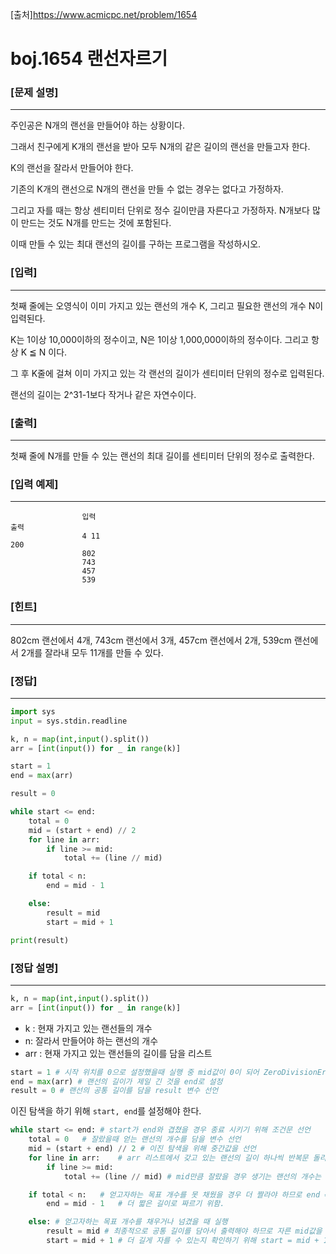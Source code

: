 [출처]https://www.acmicpc.net/problem/1654

# boj.1654 랜선자르기

### [문제 설명]

<hr>

주인공은 N개의 랜선을 만들어야 하는 상황이다.

그래서 친구에게 K개의 랜선을 받아 모두 N개의 같은 길이의 랜선을 만들고자 한다.

K의 랜선을 잘라서 만들어야 한다.

 기존의 K개의 랜선으로 N개의 랜선을 만들 수 없는 경우는 없다고 가정하자.

그리고 자를 때는 항상 센티미터 단위로 정수 길이만큼 자른다고 가정하자. N개보다 많이 만드는 것도 N개를 만드는 것에 포함된다. 

이때 만들 수 있는 최대 랜선의 길이를 구하는 프로그램을 작성하시오.



### [입력]

<hr>

첫째 줄에는 오영식이 이미 가지고 있는 랜선의 개수 K, 그리고 필요한 랜선의 개수 N이 입력된다. 

K는 1이상 10,000이하의 정수이고, N은 1이상 1,000,000이하의 정수이다. 그리고 항상 K ≦ N 이다.

 그 후 K줄에 걸쳐 이미 가지고 있는 각 랜선의 길이가 센티미터 단위의 정수로 입력된다. 

랜선의 길이는 2^31-1보다 작거나 같은 자연수이다.



### [출력]

<hr>

첫째 줄에 N개를 만들 수 있는 랜선의 최대 길이를 센티미터 단위의 정수로 출력한다.



### [입력 예제]

<hr>

```
                입력												      출력
                4 11													200
                802
                743
                457
                539
```



### [힌트]

<hr>

802cm 랜선에서 4개, 743cm 랜선에서 3개, 457cm 랜선에서 2개, 539cm 랜선에서 2개를 잘라내 모두 11개를 만들 수 있다.



### [정답]

<hr>

```python
import sys
input = sys.stdin.readline

k, n = map(int,input().split())
arr = [int(input()) for _ in range(k)]

start = 1
end = max(arr)

result = 0

while start <= end:
    total = 0
    mid = (start + end) // 2
    for line in arr:
        if line >= mid:
            total += (line // mid)

    if total < n:
        end = mid - 1

    else:
        result = mid
        start = mid + 1

print(result)
```



### [정답 설명]

<hr>

```python
k, n = map(int,input().split())
arr = [int(input()) for _ in range(k)]
```

- k : 현재 가지고 있는 랜선들의 개수
- n: 잘라서 만들어야 하는 랜선의 개수
- arr : 현재 가지고 있는 랜선들의 길이를 담을 리스트



```python
start = 1 # 시작 위치를 0으로 설정했을때 실행 중 mid값이 0이 되어 ZeroDivisionError가 떴다.
end = max(arr) # 랜선의 길이가 제일 긴 것을 end로 설정
result = 0 # 랜선의 공통 길이를 담을 result 변수 선언
```

이진 탐색을 하기 위해 `start, end`를 설정해야 한다.



```python
while start <= end: # start가 end와 겹쳤을 경우 종료 시키기 위해 조건문 선언
    total = 0	# 잘랐을때 얻는 랜선의 개수를 담을 변수 선언
    mid = (start + end) // 2 # 이진 탐색을 위해 중간값을 선언
    for line in arr:	# arr 리스트에서 갖고 있는 랜선의 길이 하나씩 반복문 돌리기
        if line >= mid:
            total += (line // mid) # mid만큼 잘랐을 경우 생기는 랜선의 개수는 (랜선의 길이 // 자른 길이)

    if total < n:	# 얻고자하는 목표 개수를 못 채웠을 경우 더 짤라야 하므로 end = mid -1 로 설정한다.
        end = mid - 1	# 더 짧은 길이로 짜르기 위함.

    else: # 얻고자하는 목표 개수를 채우거나 넘겼을 때 실행
        result = mid # 최종적으로 공통 길이를 담아서 출력해야 하므로 자른 mid값을 result에 담는다.
        start = mid + 1 # 더 길게 자를 수 있는지 확인하기 위해 start = mid + 1로 이진 탐색 반복
```

